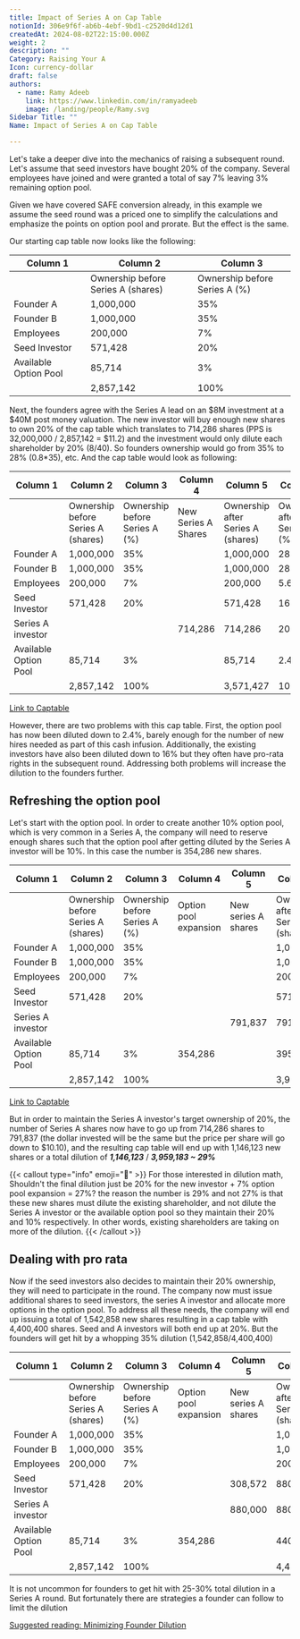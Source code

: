 ```yaml
---
title: Impact of Series A on Cap Table
notionId: 306e9f6f-ab6b-4ebf-9bd1-c2520d4d12d1
createdAt: 2024-08-02T22:15:00.000Z
weight: 2
description: ""
Category: Raising Your A
Icon: currency-dollar
draft: false
authors:
  - name: Ramy Adeeb
    link: https://www.linkedin.com/in/ramyadeeb
    image: /landing/people/Ramy.svg
Sidebar Title: ""
Name: Impact of Series A on Cap Table

---
```




Let's take a deeper dive into the mechanics of raising a subsequent round. Let's assume that seed investors have bought 20% of the company. Several employees have joined and were granted a total of say 7% leaving 3% remaining option pool.

Given we have covered SAFE conversion  already, in this example we assume the seed round was a priced one to simplify the calculations and emphasize the points on option pool and prorate. But the effect is the same.

Our starting cap table now looks like the following:

| Column 1 | Column 2 | Column 3 |
| --- | --- | --- |
|   | Ownership before Series A (shares) | Ownership before Series A (%) |
| Founder A | 1,000,000 | 35% |
| Founder B | 1,000,000 | 35% |
| Employees | 200,000 | 7% |
| Seed Investor | 571,428 | 20% |
| Available Option Pool | 85,714 | 3% |
|   | 2,857,142 | 100% |


Next, the founders agree with the Series A lead on an $8M investment at a $40M post money valuation. The new investor will buy enough new shares to own 20% of the cap table which translates to 714,286 shares (PPS is 32,000,000 / 2,857,142 = $11.2) and the investment would only dilute each shareholder by 20% (8/40). So founders ownership would go from 35% to 28% (0.8*35), etc. And the cap table would look as following:

| Column 1 | Column 2 | Column 3 | Column 4 | Column 5 | Column 6 |
| --- | --- | --- | --- | --- | --- |
|   | Ownership before Series A (shares) | Ownership before Series A (%) | New Series A Shares | Ownership after Series A (shares) | Ownership after Series A (%) |
| Founder A | 1,000,000 | 35% |   | 1,000,000 | 28% |
| Founder B | 1,000,000 | 35% |   | 1,000,000 | 28% |
| Employees | 200,000 | 7% |   | 200,000 | 5.6% |
| Seed Investor | 571,428 | 20% |   | 571,428 | 16% |
| Series A investor |   |   | 714,286 | 714,286 | 20% |
| Available Option Pool | 85,714 | 3% |   | 85,714 | 2.4% |
|   | 2,857,142 | 100% |   | 3,571,427 | 100% |


[Link to Captable](/docs/cap-table-worksheet/#AAN4IgTg9g7gIghgFziAXAbVASwCapABhABoQEBPABwFM8BjCAWwYgDtiQW4GaUQAxCAFcW2KmAAEARnYBnABZwwVGakn51GktBZj5mCqgwh5i5ao2aQ1MLSosEqgKwA6AMwAOACwA2SY48.fh6OAL5EoCZKKihqFvgk1rb2qpLOAEyOnp6uAOzu3gCc7mlpnu45YREKUeZxCWJJDijuzjk5kvmOBV0lfhkhALokcAA2I9AwVCNUCDwIYIJUlSA4eNIk5NR0jMxsJJzceALCohJpstVmMXHxINq6cvqGVabRsRb1NnZNrq5uvwDAYDlpEru9LIlvqhSm4vL5_HCgu4QZc3jdPo1VAVnO5ioU0pJJN5HJIMjlvINhmMJlMZnMFktwitcLwAJIyGSLbAAeQoCEwrBUG0oPBA9CYrHYB1F7M5VGw4l5_MFF1eqFu9zAegM6BeNRQt0hyQNKLVBoxUJNTNB0UNDUt.EpIFG41gtNmqHmi2Wq14OXYm1FMjEmDM.y4ooAyiHlOIAILiVksABuygQEDA7EwKbT3GN7nRdygOi1jx1RhtqByBQ6rm8FuNkmxBRbRTbhXwaQKPidLpp0w9KAAZqNgz6WSACgGRdsJXsOBG8NyEHIxOIAKIMCjjMhUMPGVHQupFkva54Hs1pY9GpredKha2HlBXj5We3GzzORw5AlIwIIh89SuF8IXfH5WjSAt8E8NoOkCfBkSGZ1qTdAd6W9JlfRANRpy2XhxV2KVF14aN5UTHMZHTTMSErFBv0kTxIK0YsHieXUL31ejGPcBsmibZxWyKLpBMcZFHzNLimLfL5G0_bxXHwHJRLbEpyRbU1OPabjePMZx5MKTxJDaTx8G8HJ8AKXsUMmNDPQZJ0KCUABZVgqDIVBXBAywkDAABzGYlQFFgZAABQgCARnVEhhEEYMeT5ILoncLiQiAA)

However, there are two problems with this cap table.  First, the option pool has now been diluted down to 2.4%, barely enough for the number of new hires needed as part of this cash infusion. Additionally, the existing investors have also been diluted down to 16% but they often have pro-rata rights in the subsequent round. Addressing both problems will increase the dilution to the founders further.

## Refreshing the option pool


Let's start with the option pool. In order to create another 10% option pool, which is very common in a Series A, the company will need to reserve enough shares such that the option pool after getting diluted by the Series A investor will be 10%.  In this case the number is 354,286 new shares.

| Column 1 | Column 2 | Column 3 | Column 4 | Column 5 | Column 6 | Column 7 |
| --- | --- | --- | --- | --- | --- | --- |
|   | Ownership before Series A (shares) | Ownership before Series A (%) | Option pool expansion | New series A shares | Ownership after Series A (shares) | Ownership after Series A (%) |
| Founder A | 1,000,000 | 35% |   |   | 1,000,000 | 25.26% |
| Founder B | 1,000,000 | 35% |   |   | 1,000,000 | 25.26% |
| Employees | 200,000 | 7% |   |   | 200,000 | 5.05% |
| Seed Investor | 571,428 | 20% |   |   | 571,428 | 14.43% |
| Series A investor |   |   |   | 791,837 | 791,837 | 20.00% |
| Available Option Pool | 85,714 | 3% | 354,286 |   | 395,918 | 10.00% |
|   | 2,857,142 | 100% |   |   | 3,959,183 | 100.00% |


[Link to Captable](/docs/cap-table-worksheet/#AAN4IgTg9g7gIghgFziAXAbVASwCapABhABoQEBPABwFM8BjCAWwYgDtiQW4GaUQAxCAFcW2KmAAEARnYBnABZwwVGakn51GktBZj5mCqgwh5i5ao2aQ1MLSosEqgKwA6AMwAOACwA2SY48.fh6OAL5EoCZKKihqFvgk1rb2qpLOAEyOnp6uAOzu3gCc7mlpnu45YREKUeZxCWJJDijuzjk5kvmOBV0lfhkhALokcAA2I9AwVCNUCDwIYIJUlSA4eNIk5NR0jMxsJJzceALCohJpstVmMXHxINq6cvqGVabRsRb1NnZNrq5uvwDAYDlpEru9LIlvqhSm4vL5_HCgu4QZc3jdPo1VAVnO5ioU0pJJN5HJIMjlvINhmMJlMZnMFktwitcLwAJIyGSLbAAeQoCEwrBUG0oPBA9CYrHYB1F7M5VGw4l5_MFF1eqFu9zAegM6BeNRQt0hyQNKLVBoxUJNTNB0UNDUt.EpIFG41gtNmqHmi2Wq14OXYm1FMjEmDM.y4ooAyiHlOIAILiVksABuygQEDA7EwKbT3GN7nRdygOi1jx1RhtqByBQ6rm8FuNkmxBRbRTbhXwaQKPidLpp0w9KAAZqNgz6WSACgGRdsJXsOBG8NyEHIxOIAKIMCjjMhUMPGVHQupFkva54Hs1pY9GpredKha2HlBXj5We3GzzORw5AlIwIIh89SuF8IXfH5WjSAt8E8NoOkCfBkSGZ1qTdAd6W9JlfRANRpy2XhxV2KVF14aN5UTHMZHTTMSErFBv0kTxIK0YsHieXUL31ejGPcBsmibZxWyKLpBMcZFHzNLimLfL5G0_bxXHwHJRLbEpyRbU1OPabjePMZx5MKTxJDaTx8G8HJ8AKXsUMmNDPQZJ0KCUABZVgqDIVBXBAywkDAABzGYlQFFgZAABQgCARnMEhhEEYMeT5ILoncLiQiAA)

But in order to maintain the Series A investor's target ownership of 20%, the number of Series A shares now have to go up from 714,286 shares to 791,837 (the dollar invested will be the same but the price per share will go down to $10.10), and the resulting cap table will end up with 1,146,123 new shares or a total dilution of  ***1,146,123*** / ***3,959,183 ~ 29%*** 

{{< callout type="info" emoji="📢" >}}
For those interested in dilution math, Shouldn't the final dilution just be 20% for the new investor + 7% option pool expansion = 27%? the reason the number is 29% and not 27% is that these new shares must dilute the existing shareholder, and not dilute the Series A investor or the available option pool so they maintain their 20% and 10% respectively.  In other words, existing shareholders are taking on more of the dilution.
{{< /callout >}}


## Dealing with pro rata


Now if the seed investors also decides to maintain their 20% ownership, they will need to participate in the round.  The company now must issue additional shares to seed investors, the series A investor and allocate more options in the option pool. To address all these needs, the company will end up issuing a total of 1,542,858 new shares resulting in a cap table with 4,400,400 shares.  Seed and A investors will both end up at 20%.  But the founders will get hit by a whopping 35% dilution (1,542,858/4,400,400)

| Column 1 | Column 2 | Column 3 | Column 4 | Column 5 | Column 6 | Column 7 |
| --- | --- | --- | --- | --- | --- | --- |
|   | Ownership before Series A (shares) | Ownership before Series A (%) | Option pool expansion | New series A shares | Ownership after Series A (shares) | Ownership after Series A (%) |
| Founder A | 1,000,000 | 35% |   |   | 1,000,000 | 22.73% |
| Founder B | 1,000,000 | 35% |   |   | 1,000,000 | 22.73% |
| Employees | 200,000 | 7% |   |   | 200,000 | 4.55% |
| Seed Investor | 571,428 | 20% |   | 308,572 | 880,000 | 20% |
| Series A investor |   |   |   | 880,000 | 880,000 | 20% |
| Available Option Pool | 85,714 | 3% | 354,286 |   | 440,000 | 10% |
|   | 2,857,142 | 100% |   |   | 4,400,000 | 100% |


It is not uncommon for founders to get hit with 25-30% total dilution in a Series A round. But fortunately there are strategies a founder can follow to limit the dilution

[Suggested reading: Minimizing Founder Dilution](/docs/founders-handbook/minimizing-founder-dilution/)
